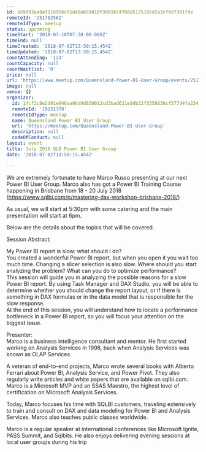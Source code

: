 ```yaml
---
id: a59d93aa0af116956cf1de0a659d10f3801b74768d5175195d2a3cfbd7381fde
remoteId: '251782562'
remoteIdType: meetup
status: upcoming
timeStart: '2018-07-18T07:30:00.000Z'
timeEnd: null
timeCreated: '2018-07-02T13:50:15.454Z'
timeUpdated: '2018-07-02T13:50:15.454Z'
countAttending: '123'
countCapacity: null
countWaitlist: '0'
price: null
url: 'https://www.meetup.com/Queensland-Power-BI-User-Group/events/251782562/'
image: null
venue: {}
organizer:
  id: 1fcf2c8e2d91e046aa9bd9d830012cd3bad621e9db22f5358636cf577d4fa234
  remoteId: '19231378'
  remoteIdType: meetup
  name: Queensland Power BI User Group
  url: 'https://meetup.com/Queensland-Power-BI-User-Group'
  description: null
  codeOfConduct: null
layout: event
title: July 2018 QLD Power BI User Group
date: '2018-07-02T13:50:15.454Z'

---
```

<p>We are extremely fortunate to have Marco Russo presenting at our next Power BI User Group. Marco also has got a Power BI Training Course happening in Brisbane from 18 - 20 July 2018 (<a href="https://www.sqlbi.com/p/mastering-dax-workshop-brisbane-2018/" class="linkified">https://www.sqlbi.com/p/mastering-dax-workshop-brisbane-2018/</a>)</p> <p>As usual, we will start at 5:30pm with some catering and the main presentation will start at 6pm.</p> <p>Below are the details about the topics that will be covered.</p> <p>Session Abstract:</p> <p>My Power BI report is slow: what should I do?<br/>You created a wonderful Power BI report, but when you open it you wait too much time. Changing a slicer selection is also slow. Where should you start analyzing the problem? What can you do to optimize performance?<br/>This session will guide you in analyzing the possible reasons for a slow Power BI report. By using Task Manager and DAX Studio, you will be able to determine whether you should change the report layout, or if there is something in DAX formulas or in the data model that is responsible for the slow response.<br/>At the end of this session, you will understand how to locate a performance bottleneck in a Power BI report, so you will focus your attention on the biggest issue.</p> <p>Presenter:<br/>Marco is a business intelligence consultant and mentor. He first started working on Analysis Services in 1998, back when Analysis Services was known as OLAP Services.</p> <p>A veteran of end-to-end projects, Marco wrote several books with Alberto Ferrari about Power BI, Analysis Service, and Power Pivot. They also regularly write articles and white papers that are available on sqlbi.com. Marco is a Microsoft MVP and an SSAS Maestro, the highest level of certification on Microsoft Analysis Services.</p> <p>Today, Marco focuses his time with SQLBI customers, traveling extensively to train and consult on DAX and data modeling for Power BI and Analysis Services. Marco also teaches public classes worldwide.</p> <p>Marco is a regular speaker at international conferences like Microsoft Ignite, PASS Summit, and Sqlbits. He also enjoys delivering evening sessions at local user groups during his trip</p>
